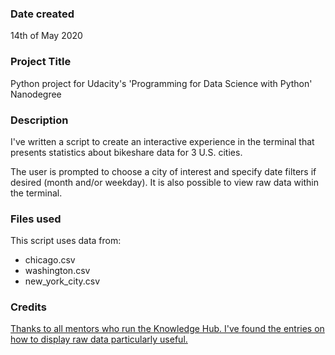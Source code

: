 ### Date created
14th of May 2020

### Project Title
Python project for Udacity's 'Programming for Data Science with Python' Nanodegree

### Description
I've written a script to create an interactive experience in the terminal
that presents statistics about bikeshare data for 3 U.S. cities.

The user is prompted to choose a city of interest and specify date filters if desired (month and/or weekday).
It is also possible to view raw data within the terminal.

### Files used
This script uses data from:

- chicago.csv
- washington.csv
- new\_york\_city.csv

### Credits
[Thanks to all mentors who run the Knowledge Hub. I've found the entries on how to display raw data particularly useful.](https://www.google.com "Google's Homepage")
